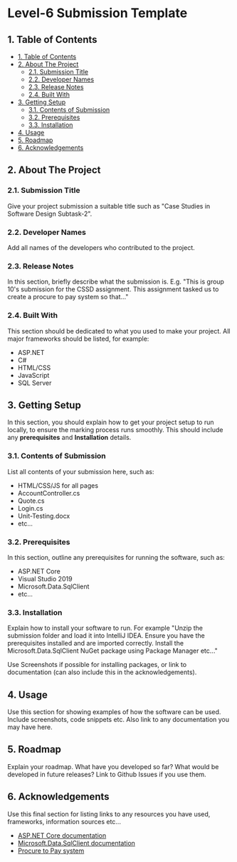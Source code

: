 # Level-6 Submission Template <!-- omit in toc -->

## 1. Table of Contents

- [1. Table of Contents](#1-table-of-contents)
- [2. About The Project](#2-about-the-project)
  - [2.1. Submission Title](#21-submission-title)
  - [2.2. Developer Names](#22-developer-names)
  - [2.3. Release Notes](#23-release-notes)
  - [2.4. Built With](#24-built-with)
- [3. Getting Setup](#3-getting-setup)
  - [3.1. Contents of Submission](#31-contents-of-submission)
  - [3.2. Prerequisites](#32-prerequisites)
  - [3.3. Installation](#33-installation)
- [4. Usage](#4-usage)
- [5. Roadmap](#5-roadmap)
- [6. Acknowledgements](#6-acknowledgements)

## 2. About The Project

### 2.1. Submission Title

Give your project submission a suitable title such as "Case Studies in Software Design Subtask-2".

### 2.2. Developer Names

Add all names of the developers who contributed to the project.

### 2.3. Release Notes

In this section, briefly describe what the submission is. E.g. "This is group 10's submission for the CSSD assignment. This assignment tasked us to create a procure to pay system so that..."

### 2.4. Built With

This section should be dedicated to what you used to make your project. All major frameworks should be listed, for example:

- ASP.NET
- C#
- HTML/CSS
- JavaScript
- SQL Server

## 3. Getting Setup

In this section, you should explain how to get your project setup to run locally, to ensure the marking process runs smoothly. This should include any **prerequisites** and **Installation** details.

### 3.1. Contents of Submission

List all contents of your submission here, such as:

- HTML/CSS/JS for all pages
- AccountController.cs
- Quote.cs
- Login.cs
- Unit-Testing.docx
- etc...

### 3.2. Prerequisites

In this section, outline any prerequisites for running the software, such as:

- ASP.NET Core
- Visual Studio 2019
- Microsoft.Data.SqlClient
- etc...

### 3.3. Installation

Explain how to install your software to run. For example "Unzip the submission folder and load it into IntelliJ IDEA. Ensure you have the prerequisites installed and are imported correctly. Install the Microsoft.Data.SqlClient NuGet package using Package Manager etc..."

Use Screenshots if possible for installing packages, or link to documentation (can also include this in the acknowledgements).

## 4. Usage

Use this section for showing examples of how the software can be used. Include screenshots, code snippets etc. Also link to any documentation you may have here.

## 5. Roadmap

Explain your roadmap. What have you developed so far? What would be developed in future releases? Link to Github Issues if you use them.

## 6. Acknowledgements

Use this final section for listing links to any resources you have used, frameworks, information sources etc...

- [ASP.NET Core documentation](https://docs.microsoft.com/en-us/aspnet/core/?view=aspnetcore-5.0)
- [Microsoft.Data.SqlClient documentation](https://www.nuget.org/packages/Microsoft.Data.SqlClient/)
- [Procure to Pay system](https://kissflow.com/procurement/procure-to-pay-process-guide/)
